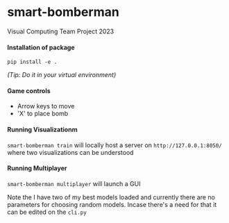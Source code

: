 # smart-bomberman
Visual Computing Team Project 2023



#### Installation of package
`pip install -e .` 

_(Tip: Do it in your virtual environment)_

#### Game controls
- Arrow keys to move
- 'X' to place bomb


#### Running Visualizationm

`smart-bomberman train` will locally host a server on `http://127.0.0.1:8050/` where two visualizations can be understood


#### Running Multiplayer

`smart-bomberman multiplayer` will launch a GUI

Note the I have two of my best models loaded and currently there are no parameters for choosing random models.
Incase there's a need for that it can be edited on the `cli.py`